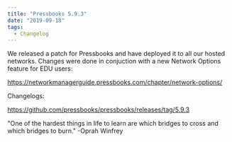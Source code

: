 ```yaml
---
title: "Pressbooks 5.9.3"
date: "2019-09-18"
tags: 
  - Changelog
---
```


We released a patch for Pressbooks and have deployed it to all our hosted networks. Changes were done in conjuction with a new Network Options feature for EDU users:

https://networkmanagerguide.pressbooks.com/chapter/network-options/

Changelogs:

https://github.com/pressbooks/pressbooks/releases/tag/5.9.3

"One of the hardest things in life to learn are which bridges to cross and which bridges to burn." -Oprah Winfrey
